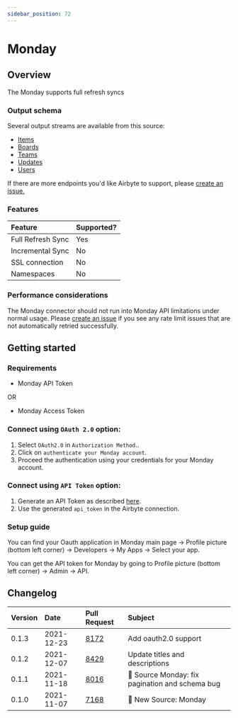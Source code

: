 ```yaml
---
sidebar_position: 72
---
```


# Monday

## Overview

The Monday supports full refresh syncs

### Output schema

Several output streams are available from this source:

* [Items](https://api.developer.monday.com/docs/items-queries)
* [Boards](https://api.developer.monday.com/docs/groups-queries#groups-queries)
* [Teams](https://api.developer.monday.com/docs/teams-queries)
* [Updates](https://api.developer.monday.com/docs/updates-queries)
* [Users](https://api.developer.monday.com/docs/users-queries-1)

If there are more endpoints you'd like Airbyte to support, please [create an issue.](https://github.com/airbytehq/airbyte/issues/new/choose)

### Features

| Feature | Supported? |
| :--- | :--- |
| Full Refresh Sync | Yes |
| Incremental Sync | No |
| SSL connection | No |
| Namespaces | No |

### Performance considerations

The Monday connector should not run into Monday API limitations under normal usage. Please [create an issue](https://github.com/airbytehq/airbyte/issues) if you see any rate limit issues that are not automatically retried successfully.

## Getting started

### Requirements

* Monday API Token

OR
* Monday Access Token

### Connect using `OAuth 2.0` option:
1. Select `OAuth2.0` in `Authorization Method`..
2. Click on `authenticate your Monday account`.
2. Proceed the authentication using your credentials for your Monday account.

### Connect using `API Token` option:
1. Generate an API Token as described [here](https://api.developer.monday.com/docs/authentication).
2. Use the generated `api_token` in the Airbyte connection.

### Setup guide

You can find your Oauth application in Monday main page -> Profile picture (bottom left corner) -> Developers -> My Apps -> Select your app.

You can get the API token for Monday by going to Profile picture (bottom left corner) -> Admin -> API.

## Changelog

| Version | Date | Pull Request | Subject |
| :--- | :--- | :--- | :--- |
| 0.1.3 | 2021-12-23 | [8172](https://github.com/airbytehq/airbyte/pull/8172) | Add oauth2.0 support |
| 0.1.2 | 2021-12-07 | [8429](https://github.com/airbytehq/airbyte/pull/8429) | Update titles and descriptions |
| 0.1.1 | 2021-11-18 | [8016](https://github.com/airbytehq/airbyte/pull/8016) | 🐛 Source Monday: fix pagination and schema bug |
| 0.1.0 | 2021-11-07 | [7168](https://github.com/airbytehq/airbyte/pull/7168) | 🎉 New Source: Monday |
